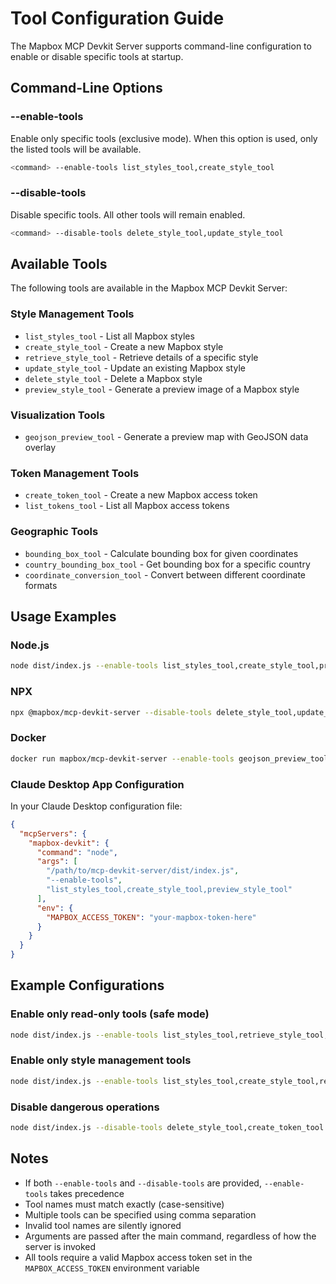 # Tool Configuration Guide

The Mapbox MCP Devkit Server supports command-line configuration to enable or disable specific tools at startup.

## Command-Line Options

### --enable-tools

Enable only specific tools (exclusive mode). When this option is used, only the listed tools will be available.

```bash
<command> --enable-tools list_styles_tool,create_style_tool
```

### --disable-tools

Disable specific tools. All other tools will remain enabled.

```bash
<command> --disable-tools delete_style_tool,update_style_tool
```

## Available Tools

The following tools are available in the Mapbox MCP Devkit Server:

### Style Management Tools

- `list_styles_tool` - List all Mapbox styles
- `create_style_tool` - Create a new Mapbox style
- `retrieve_style_tool` - Retrieve details of a specific style
- `update_style_tool` - Update an existing Mapbox style
- `delete_style_tool` - Delete a Mapbox style
- `preview_style_tool` - Generate a preview image of a Mapbox style

### Visualization Tools

- `geojson_preview_tool` - Generate a preview map with GeoJSON data overlay

### Token Management Tools

- `create_token_tool` - Create a new Mapbox access token
- `list_tokens_tool` - List all Mapbox access tokens

### Geographic Tools

- `bounding_box_tool` - Calculate bounding box for given coordinates
- `country_bounding_box_tool` - Get bounding box for a specific country
- `coordinate_conversion_tool` - Convert between different coordinate formats

## Usage Examples

### Node.js

```bash
node dist/index.js --enable-tools list_styles_tool,create_style_tool,preview_style_tool
```

### NPX

```bash
npx @mapbox/mcp-devkit-server --disable-tools delete_style_tool,update_style_tool
```

### Docker

```bash
docker run mapbox/mcp-devkit-server --enable-tools geojson_preview_tool,preview_style_tool,coordinate_conversion_tool
```

### Claude Desktop App Configuration

In your Claude Desktop configuration file:

```json
{
  "mcpServers": {
    "mapbox-devkit": {
      "command": "node",
      "args": [
        "/path/to/mcp-devkit-server/dist/index.js",
        "--enable-tools",
        "list_styles_tool,create_style_tool,preview_style_tool"
      ],
      "env": {
        "MAPBOX_ACCESS_TOKEN": "your-mapbox-token-here"
      }
    }
  }
}
```

## Example Configurations

### Enable only read-only tools (safe mode)

```bash
node dist/index.js --enable-tools list_styles_tool,retrieve_style_tool,list_tokens_tool,preview_style_tool
```

### Enable only style management tools

```bash
node dist/index.js --enable-tools list_styles_tool,create_style_tool,retrieve_style_tool,update_style_tool,delete_style_tool,preview_style_tool
```

### Disable dangerous operations

```bash
node dist/index.js --disable-tools delete_style_tool,create_token_tool
```

## Notes

- If both `--enable-tools` and `--disable-tools` are provided, `--enable-tools` takes precedence
- Tool names must match exactly (case-sensitive)
- Multiple tools can be specified using comma separation
- Invalid tool names are silently ignored
- Arguments are passed after the main command, regardless of how the server is invoked
- All tools require a valid Mapbox access token set in the `MAPBOX_ACCESS_TOKEN` environment variable
